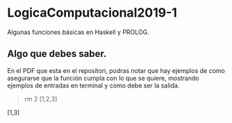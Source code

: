 # LogicaComputacional2019-1
Algunas funciones básicas en Haskell y PROLOG.

## Algo que debes saber.
En el PDF que esta en el repositori, podras notar que hay ejemplos de como asegurarse que la función cumpla con lo que se quiere, mostrando ejemplos de entradas en terminal y como debe ser la salida.

>rm 2 [1,2,3]

[1,3]
```



